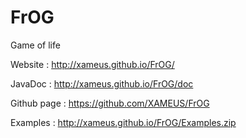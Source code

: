 # FrOG
Game of life

Website : http://xameus.github.io/FrOG/

JavaDoc : http://xameus.github.io/FrOG/doc

Github page : https://github.com/XAMEUS/FrOG

Examples : http://xameus.github.io/FrOG/Examples.zip
